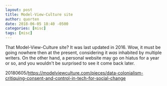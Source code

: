 ```yaml
---
layout: post
title: Model-View-Culture site
author: quorten
date: 2018-06-05 18:40 -0500
categories: [misc]
tags: [misc]
---
```


That Model-View-Culture site?  It was last updated in 2016.  Wow, it
must be going nowhere then at the present, considering it _was_
inhabited by multiple writers.  On the other hand, a personal website
may go on hiatus for a year or so, and you wouldn't be surprised to
see it come back later.

20180605/https://modelviewculture.com/pieces/data-colonialism-critiquing-consent-and-control-in-tech-for-social-change
